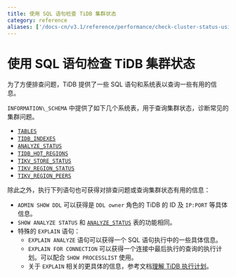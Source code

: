 ```yaml
---
title: 使用 SQL 语句检查 TiDB 集群状态
category: reference
aliases: ['/docs-cn/v3.1/reference/performance/check-cluster-status-using-sql-statements/']
---
```


# 使用 SQL 语句检查 TiDB 集群状态

为了方便排查问题，TiDB 提供了一些 SQL 语句和系统表以查询一些有用的信息。

`INFORMATION\_SCHEMA` 中提供了如下几个系统表，用于查询集群状态，诊断常见的集群问题。

- [`TABLES`](/system-tables/system-table-information-schema.md#tables-表)
- [`TIDB_INDEXES`](/system-tables/system-table-information-schema.md#tidb_indexes-表)
- [`ANALYZE_STATUS`](/system-tables/system-table-information-schema.md#analyze_status-表)
- [`TIDB_HOT_REGIONS`](/system-tables/system-table-information-schema.md#tidb_hot_regions-表)
- [`TIKV_STORE_STATUS`](/system-tables/system-table-information-schema.md#tikv_store_status-表)
- [`TIKV_REGION_STATUS`](/system-tables/system-table-information-schema.md#tikv_region_status-表)
- [`TIKV_REGION_PEERS`](/system-tables/system-table-information-schema.md#tikv_region_peers-表)

除此之外，执行下列语句也可获得对排查问题或查询集群状态有用的信息：

- `ADMIN SHOW DDL` 可以获得是 `DDL owner` 角色的 TiDB 的 ID 及 `IP:PORT` 等具体信息。
- `SHOW ANALYZE STATUS` 和 [`ANALYZE_STATUS`](/system-tables/system-table-information-schema.md#analyze_status-表) 表的功能相同。
- 特殊的 `EXPLAIN` 语句：
    - `EXPLAIN ANALYZE` 语句可以获得一个 SQL 语句执行中的一些具体信息。
    - `EXPLAIN FOR CONNECTION` 可以获得一个连接中最后执行的查询的执行计划。可以配合 `SHOW PROCESSLIST` 使用。
    - 关于 `EXPLAIN` 相关的更具体的信息，参考文档[理解 TiDB 执行计划](/query-execution-plan.md)。